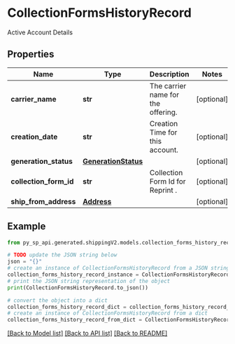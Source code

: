 # CollectionFormsHistoryRecord

Active Account Details

## Properties

Name | Type | Description | Notes
------------ | ------------- | ------------- | -------------
**carrier_name** | **str** | The carrier name for the offering. | [optional] 
**creation_date** | **str** | Creation Time for this account. | [optional] 
**generation_status** | [**GenerationStatus**](GenerationStatus.md) |  | [optional] 
**collection_form_id** | **str** | Collection Form Id for Reprint . | [optional] 
**ship_from_address** | [**Address**](Address.md) |  | [optional] 

## Example

```python
from py_sp_api.generated.shippingV2.models.collection_forms_history_record import CollectionFormsHistoryRecord

# TODO update the JSON string below
json = "{}"
# create an instance of CollectionFormsHistoryRecord from a JSON string
collection_forms_history_record_instance = CollectionFormsHistoryRecord.from_json(json)
# print the JSON string representation of the object
print(CollectionFormsHistoryRecord.to_json())

# convert the object into a dict
collection_forms_history_record_dict = collection_forms_history_record_instance.to_dict()
# create an instance of CollectionFormsHistoryRecord from a dict
collection_forms_history_record_from_dict = CollectionFormsHistoryRecord.from_dict(collection_forms_history_record_dict)
```
[[Back to Model list]](../README.md#documentation-for-models) [[Back to API list]](../README.md#documentation-for-api-endpoints) [[Back to README]](../README.md)


